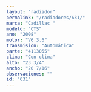 ```yaml
---
layout: "radiador"
permalink: "/radiadores/631/"
marca: "Cadillac "
modelo: "CTS"
ano: "2008"
motor: "V6 3.6"
transmision: "Automática"
parte: "4113055"
clima: "Con clima"
alto: "23 3/4"
ancho: "20 7/16"
observaciones: ""
id: "631"
---
```


